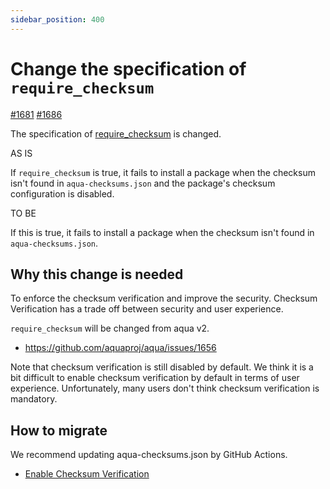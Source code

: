 ```yaml
---
sidebar_position: 400
---
```


# Change the specification of `require_checksum`

[#1681](https://github.com/aquaproj/aqua/issues/1681) [#1686](https://github.com/aquaproj/aqua/pull/1686) 

The specification of [require_checksum](/docs/reference/config/checksum) is changed.

AS IS

If `require_checksum` is true, it fails to install a package when the checksum isn't found in `aqua-checksums.json` and the package's checksum configuration is disabled.

TO BE

If this is true, it fails to install a package when the checksum isn't found in `aqua-checksums.json`.

## Why this change is needed

To enforce the checksum verification and improve the security.
Checksum Verification has a trade off between security and user experience.

`require_checksum` will be changed from aqua v2.

- https://github.com/aquaproj/aqua/issues/1656

Note that checksum verification is still disabled by default.
We think it is a bit difficult to enable checksum verification by default in terms of user experience.
Unfortunately, many users don't think checksum verification is mandatory.

## How to migrate

We recommend updating aqua-checksums.json by GitHub Actions.

- [Enable Checksum Verification](/docs/guides/checksum)

